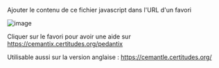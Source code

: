 Ajouter le contenu de ce fichier javascript dans l'URL d'un favori

![image](https://github.com/user-attachments/assets/cb20d410-551a-4455-983e-ba2e96b61f3d)

Cliquer sur le favori pour avoir une aide sur https://cemantix.certitudes.org/pedantix 

Utilisable aussi sur la version anglaise : https://cemantle.certitudes.org/ 

